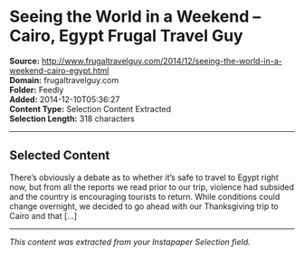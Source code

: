 # Seeing the World in a Weekend – Cairo, Egypt Frugal Travel Guy

**Source:** http://www.frugaltravelguy.com/2014/12/seeing-the-world-in-a-weekend-cairo-egypt.html  
**Domain:** frugaltravelguy.com  
**Folder:** Feedly  
**Added:** 2014-12-10T05:36:27  
**Content Type:** Selection Content Extracted  
**Selection Length:** 318 characters  


---

## Selected Content

There’s obviously a debate as to whether it’s safe to travel to Egypt right now, but from all the reports we read prior to our trip, violence had subsided and the country is encouraging tourists to return. While conditions could change overnight, we decided to go ahead with our Thanksgiving trip to Cairo and that […]

---

*This content was extracted from your Instapaper Selection field.*